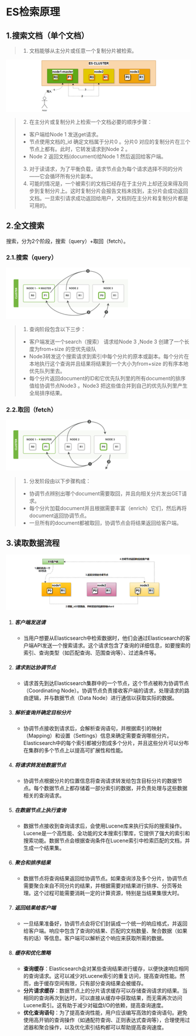 # ES检索原理

## 1.搜索文档（单个文档）

>1. 文档能够从主分片或任意一个复制分片被检索。

![image-20241018153745401](./000.picture/image-20241018153745401.png)

>2. 在主分片或复制分片上检索一个文档必要的顺序步骤：
>   - 客户端给Node 1 发送get请求。
>   - 节点使用文档的_id 确定文档属于分片0 。分片0 对应的复制分片在三个节点上都有。此时，它转发请求到Node 2 。
>   - Node 2 返回文档(document)给Node 1 然后返回给客户端。
>3. 对于读请求，为了平衡负载，请求节点会为每个请求选择不同的分片——它会循环所有分片副本。
>4. 可能的情况是，一个被索引的文档已经存在于主分片上却还没来得及同步到复制分片上。这时复制分片会报告文档未找到，主分片会成功返回文档。一旦索引请求成功返回给用户，文档则在主分片和复制分片都是可用的。

## 2.全文搜索

搜索，分为2个阶段，搜索（query）+取回（fetch）。

### 2.1.搜索（query）

![image-20241018154128024](./000.picture/image-20241018154128024.png)

>1. 查询阶段包含以下三步：
>   - 客户端发送一个search（搜索） 请求给Node 3 ,Node 3 创建了一个长度为from+size 的空优先级队
>   - Node3转发这个搜索请求到索引中每个分片的原本或副本。每个分片在本地执行这个查询并且结果将结果到一个大小为from+size 的有序本地优先队列里去。
>   - 每个分片返回document的ID和它优先队列里的所有document的排序值给协调节点Node3 。Node3 把这些值合并到自己的优先队列里产生全局排序结果。

### 2.2.取回（fetch）

![image-20241018154257296](./000.picture/image-20241018154257296.png)

>1. 分发阶段由以下步骤构成：
>   - 协调节点辨别出哪个document需要取回，并且向相关分片发出GET请求。
>   - 每个分片加载document并且根据需要丰富（enrich）它们，然后再将document返回协调节点。
>   - 一旦所有的document都被取回，协调节点会将结果返回给客户端。

## 3.读取数据流程

![image-20241018160212168](./000.picture/image-20241018160212168.png)

1. ##### 客户端发送请

   - 当用户想要从Elasticsearch中检索数据时，他们会通过Elasticsearch的客户端API发送一个搜索请求。这个请求包含了查询的详细信息，如要搜索的索引、查询类型（如匹配查询、范围查询等）、过滤条件等。

2. ##### 请求到达协调节点

   - 请求首先到达Elasticsearch集群中的一个节点，这个节点被称为协调节点（Coordinating Node）。协调节点负责接收客户端的请求，处理请求的路由逻辑，并与数据节点（Data Node）进行通信以获取实际的数据。

3. ##### 解析查询并确定目标分片

   - 协调节点接收到请求后，会解析查询语句，并根据索引的映射（Mapping）和设置（Settings）信息来确定需要查询哪些分片。Elasticsearch中的每个索引都被分割成多个分片，并且这些分片可以分布在集群的多个节点上以提高可扩展性和性能。

4. ##### 将请求转发给数据节点

   - 协调节点根据分片的位置信息将查询请求转发给包含目标分片的数据节点。每个数据节点上都存储着一部分索引的数据，并负责处理与这些数据相关的查询请求。

5. ##### 在数据节点上执行查询

   - 数据节点接收到查询请求后，会使用Lucene库来执行实际的搜索操作。Lucene是一个高性能、全功能的文本搜索引擎库，它提供了强大的索引和搜索功能。数据节点会根据查询条件在Lucene索引中检索匹配的文档，并生成一个结果集。

6. ##### 聚合和排序结果

   - 数据节点将查询结果返回给协调节点。如果查询涉及多个分片，协调节点需要聚合来自不同分片的结果，并根据需要对结果进行排序、分页等处理。这个过程可能需要消耗一定的计算资源，特别是当结果集很大时。

7. ##### 返回结果给客户端

   - 一旦结果准备好，协调节点会将它们封装成一个统一的响应格式，并返回给客户端。响应中包含了查询的结果、匹配的文档数量、聚合数据（如果有的话）等信息。客户端可以解析这个响应来获取所需的数据。

8. ##### 缓存和优化策略

   - **查询缓存**：Elasticsearch会对某些查询结果进行缓存，以便快速响应相同的查询请求。这可以减少对Lucene索引的重复访问，提高查询性能。然而，由于缓存空间有限，只有部分查询结果会被缓存。
   - **分片请求缓存**：数据节点上的分片请求缓存可以存储查询请求的结果。当相同的查询再次到达时，可以直接从缓存中获取结果，而无需再次访问Lucene索引。这有助于减少对磁盘I/O的依赖，提高查询速度。
   - **优化查询语句**：为了提高查询性能，用户应该编写高效的查询语句。避免使用高开销的查询操作（如通配符查询、正则表达式查询等），合理使用过滤器和聚合操作，以及优化索引结构都可以帮助提高查询速度。